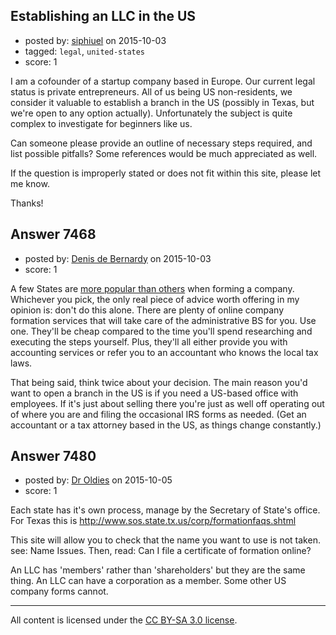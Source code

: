 ## Establishing an LLC in the US

- posted by: [siphiuel](https://stackexchange.com/users/2338328/siphiuel) on 2015-10-03
- tagged: `legal`, `united-states`
- score: 1

I am a cofounder of a startup company based in Europe. Our current legal status is private entrepreneurs. All of us being US non-residents, we consider it valuable to establish a branch in the US (possibly in Texas, but we're open to any option actually). Unfortunately the subject is quite complex to investigate for beginners like us.

Can someone please provide an outline of necessary steps required, and list possible pitfalls? Some references would be much appreciated as well.

If the question is improperly stated or does not fit within this site, please let me know.

Thanks!


## Answer 7468

- posted by: [Denis de Bernardy](https://stackexchange.com/users/182468/denis-de-bernardy) on 2015-10-03
- score: 1

A few States are [more popular than others](https://startups.stackexchange.com/questions/1834/us-states-with-low-overhead-for-llcs/1841#1841) when forming a company. Whichever you pick, the only real piece of advice worth offering in my opinion is: don't do this alone. There are plenty of online company formation services that will take care of the administrative BS for you. Use one. They'll be cheap compared to the time you'll spend researching and executing the steps yourself. Plus, they'll all either provide you with accounting services or refer you to an accountant who knows the local tax laws.

That being said, think twice about your decision. The main reason you'd want to open a branch in the US is if you need a US-based office with employees. If it's just about selling there you're just as well off operating out of where you are and filing the occasional IRS forms as needed. (Get an accountant or a tax attorney based in the US, as things change constantly.)


## Answer 7480

- posted by: [Dr Oldies](https://stackexchange.com/users/7064498/dr-oldies) on 2015-10-05
- score: 1

Each state has it's own process, manage by the Secretary of State's office. For Texas this is http://www.sos.state.tx.us/corp/formationfaqs.shtml

This site will allow you to check that the name you want to use is not taken. see: Name Issues. Then, read: Can I file a certificate of formation online?

An LLC has 'members' rather than 'shareholders' but they are the same thing. An LLC can have a corporation as a member. Some other US company forms cannot.
 



---

All content is licensed under the [CC BY-SA 3.0 license](https://creativecommons.org/licenses/by-sa/3.0/).
